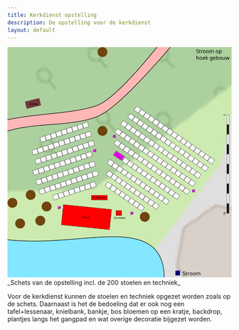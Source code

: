 ```yaml
---
title: Kerkdienst opstelling
description: De opstelling voor de kerkdienst
layout: default
---
```


<img src="images/kerkdienst-opstelling.svg" class="w-full">
_Schets van de opstelling incl. de 200 stoelen en techniek_

Voor de kerkdienst kunnen de stoelen en techniek opgezet worden zoals op de schets. Daarnaast is het de bedoeling dat er ook nog een tafel+lessenaar, knielbank, bankje, bos bloemen op een kratje, backdrop, plantjes langs het gangpad en wat overige decoratie bijgezet worden.


